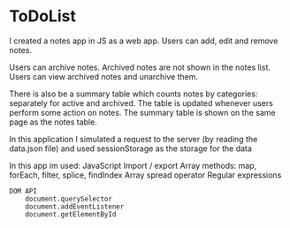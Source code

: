 # ToDoList
  I created a notes app in JS as a web app. Users can add, edit and remove notes.

  Users can archive notes. Archived notes are not shown in the notes list. Users can view archived notes and unarchive them.

  There is also be a summary table which counts notes by categories: separately for active and archived. The table is updated whenever users perform some action on notes. The summary table is shown on the same page as the notes table.

  In this application I simulated a request to the server  (by reading the data.json file) and used sessionStorage as the storage for the data
  
   In this app im used:
   JavaScript
        Import / export 
        Array methods: map, forEach, filter, splice, findIndex 
        Array spread operator
        Regular expressions

    DOM API
        document.querySelector
        document.addEventListener
        document.getElementById
